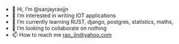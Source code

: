- 👋 Hi, I’m @sanjayraojjn
- 👀 I’m interested in writing IOT applications
- 🌱 I’m currently learning RUST, django, postgres, statistics, maths, 
- 💞️ I’m looking to collaborate on nothing
- 📫 How to reach me rao_jjn@yahoo.com

<!---
sanjayraojjn/sanjayraojjn is a ✨ special ✨ repository because its `README.md` (this file) appears on your GitHub profile.
You can click the Preview link to take a look at your changes.
--->
